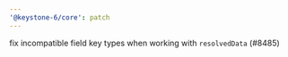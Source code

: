 ```yaml
---
'@keystone-6/core': patch
---
```


fix incompatible field key types when working with `resolvedData` (#8485)
